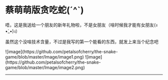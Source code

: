 # 蔡萌萌版贪吃蛇(´^`)
<html>
<meta charset="utf-8">
<body>
<p>唔，这是我送给一个朋友的新年礼物啦，不是女朋友（啥时候我才能有女朋友(ง •̀_•́)ง）</p>
<p>虽然这个没啥技术含量，不过是我写的第一个能看的东西，就发上来当个纪念吧</p>
![image](https://github.com/petalsofcherry/the-snake-game/blob/master/Image/image1.png)
![image](https://github.com/petalsofcherry/the-snake-game/blob/master/Image/image2.png)
<hr></hr>
